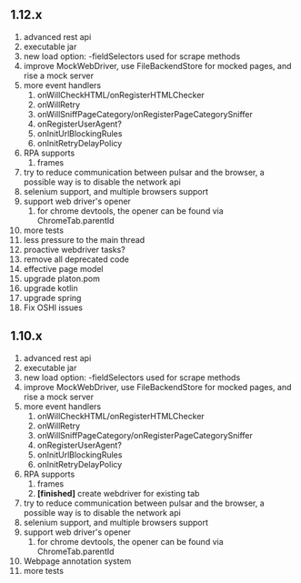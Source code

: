 ## 1.12.x

1. advanced rest api
2. executable jar
3. new load option: -fieldSelectors used for scrape methods
4. improve MockWebDriver, use FileBackendStore for mocked pages, and rise a mock server
5. more event handlers
   1. onWillCheckHTML/onRegisterHTMLChecker
   2. onWillRetry
   3. onWillSniffPageCategory/onRegisterPageCategorySniffer
   4. onRegisterUserAgent?
   5. onInitUrlBlockingRules
   6. onInitRetryDelayPolicy
6. RPA supports
   1. frames
7. try to reduce communication between pulsar and the browser, a possible way is to disable the network api
8. selenium support, and multiple browsers support
9. support web driver's opener
   1. for chrome devtools, the opener can be found via ChromeTab.parentId
10. more tests
11. less pressure to the main thread
12. proactive webdriver tasks?
13. remove all deprecated code
14. effective page model
15. upgrade platon.pom
16. upgrade kotlin
17. upgrade spring
18. Fix OSHI issues

## 1.10.x

1. advanced rest api
2. executable jar
3. new load option: -fieldSelectors used for scrape methods
4. improve MockWebDriver, use FileBackendStore for mocked pages, and rise a mock server
5. more event handlers
    1. onWillCheckHTML/onRegisterHTMLChecker
    2. onWillRetry
    3. onWillSniffPageCategory/onRegisterPageCategorySniffer
    4. onRegisterUserAgent?
    5. onInitUrlBlockingRules
    6. onInitRetryDelayPolicy
6. RPA supports
    1. frames
    2. **[finished]** create webdriver for existing tab
7. try to reduce communication between pulsar and the browser, a possible way is to disable the network api
8. selenium support, and multiple browsers support
9. support web driver's opener
   1. for chrome devtools, the opener can be found via ChromeTab.parentId
10. Webpage annotation system
11. more tests
